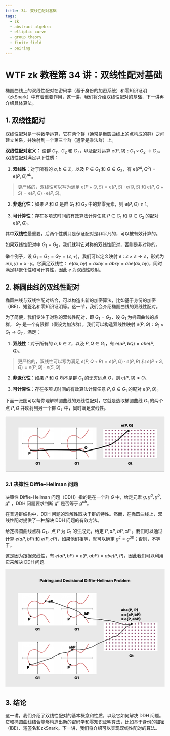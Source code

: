 ```yaml
---
title: 34. 双线性配对基础
tags:
  - zk
  - abstract algebra
  - elliptic curve
  - group theory
  - finite field
  - pairing
---
```


# WTF zk 教程第 34 讲：双线性配对基础

椭圆曲线上的双线性配对在密码学（基于身份的加密系统）和零知识证明（zkSnark）中有着重要作用，这一讲，我们将介绍双线性配对的基础，下一讲再介绍具体算法。

## 1. 双线性配对

双线性配对是一种数学运算，它在两个群（通常是椭圆曲线上的点构成的群）之间建立关系，并映射到一个第三个群（通常是乘法群）上。

**双线性配对定义：** 设群 $G_1$、$G_2$ 和 $G_T$，以及配对运算 $\text{e}(P, Q) : G_1 \times G_2 \rightarrow G_T$。双线性配对满足以下性质：

1. **双线性**：对于所有的 $a, b \in \mathbb{Z}$，以及 $P \in G_1$ 和 $Q \in G_2$，有 $\text{e}(P^a, Q^b) = \text{e}(P, Q)^{ab}$。 

> 更严格的，双线性可以写为满足 $\text{e}(P + Q, S) = \text{e}(P, S) \cdot \text{e}(Q, S)$ 和 $\text{e}(P, Q + S) = \text{e}(P, Q) \cdot \text{e}(P, S)$。 
  
2. **非退化性**：如果 $P$ 和 $Q$ 是群 $G_1$ 和 $G_2$ 中的非零元素，则 $\text{e}(P, Q) \neq 1$。

3. **可计算性**：存在多项式时间的有效算法计算任意 $P \in G_1$ 和 $Q \in G_2$ 的配对 $\text{e}(P, Q)$。

其中**双线性**最重要，后两个性质只是保证配对是非平凡的，可以被有效计算的。

如果双线性配对中 $G_1 = G_2$，我们就叫它对称的双线性配对，否则是非对称的。

举个例子，设 $G_1 = G_2 = G_T = (\mathbb{Z}, +)$，我们可以定义映射 $e: \mathbb{Z} \times \mathbb{Z} \to \mathbb{Z}$，形式为 $e(x, y) = x \cdot y$。它满足双线性： $\text{e}(ax, by) = axby=abxy = ab\text{e}(ax, by)$，同时满足非退化性和可计算性，因此 $e$ 为双线性映射。

## 2. 椭圆曲线的双线性配对

椭圆曲线与双线性配对结合，可以构造出新的加密算法，比如基于身份的加密（IBE）、短签名和零知识证明等。这一节，我们会介绍椭圆曲线的双线性配对。

为了简便，我们专注于对称的双线性配对，即 $G_1 = G_2$，设 $G_1$ 为椭圆曲线的点群， $G_T$ 是一个有限群（假设为加法群），我们可以构造双线性映射 $e(P, G): G_1 \times G_1 \rightarrow G_T$，满足：

1. **双线性**：对于所有的 $a, b \in \mathbb{Z}$，以及 $P, Q \in G_1$，有 $\text{e}(aP, bQ) = ab \text{e}(P, Q)$。 
  
> 更严格的，双线性可以写为满足 $e(P, Q + R) = e(P, Q) \cdot e(P, R)$ 和 $e(P + S, Q) = e(P, Q) \cdot e(S, Q)$

2. **非退化性**：如果 $P$ 和 $Q$ 均不是群 $G_1$ 的无穷远点 $O$，则 $\text{e}(P, Q) \neq O$。

3. **可计算性**：存在多项式时间的有效算法计算任意 $P, Q \in G_1$ 的配对 $\text{e}(P, Q)$。

下面一张图可以帮你理解椭圆曲线的双线性配对，它就是选取椭圆曲线 $G_1$ 的两个点 $P, Q$ 并映射到另一个群 $G_T$ 中，同时满足双线性。

![](./img/34-1.png)

### 2.1 决策性 Diffie-Hellman 问题

决策性 Diffie-Hellman 问题（DDH）指的是在一个群 $G$ 中，给定元素 $g, g^a, g^b, g^c$ ，DDH 问题要求判断 $g^c$ 是否等于 $g^{ab}$。

在普通群结构中，DDH 问题的难解性取决于群的特性。然而，在椭圆曲线上，双线性配对提供了一种解决 DDH 问题的有效方法。

给定椭圆曲线点群 $G_1$，点 $P$ 为 $G_1$ 的生成元，给定 $P, aP, bP, cP$ 。我们可以通过计算 $e(aP, bP)$ 和 $e(P, cP)$，如果他们相等，就可以确定 $g^c = g^{ab}$；否则，不等于。

这是因为跟据双线性，有 $e(aP, bP) = e(P, abP) = ab e(P, P)$，因此我们可以利用它来解决 DDH 问题.

![](./img/34-2.png)


## 3. 结论

这一讲，我们介绍了双线性配对的基本概念和性质，以及它如何解决 DDH 问题。它和椭圆曲线结合能够构造出新的密码学和零知识证明算法，比如基于身份的加密（IBE）、短签名和zkSnark。下一讲，我们将介绍可以实现双线性配对的算法。

